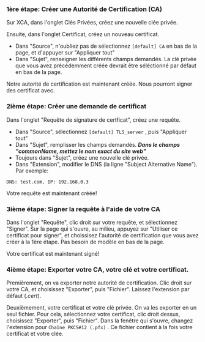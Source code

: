 ### 1ère étape: Créer une Autorité de Certification (CA)

Sur XCA, dans l'onglet Clés Privées, créez une nouvelle clée privée.

Ensuite, dans l'onglet Certificat, créez un nouveau certificat.

-   Dans "Source", n'oubliez pas de sélectionnez `[default] CA` en bas de la page, et d'appuyer sur "Appliquer tout"
-   Dans "Sujet", renseigner les différents champs demandés. La clé privée que vous avez précédemment créée devrait être séléctionné par défaut en bas de la page.

Notre autorité de certification est maintenant créée. Nous pourront signer des certificat avec.

### 2ième étape: Créer une demande de certificat

Dans l'onglet "Requête de signature de certficat", créez une requête.

-   Dans "Source", sélectionnez `[default] TLS_server` , puis "Appliquer tout"
-   Dans "Sujet", remplisser les champs demandés. _**Dans le champs "commonName, mettez le nom exact du site web"**_
-   Toujours dans "Sujet", créez une nouvelle clé privée.
-   Dans "Extension", modifier le DNS (la ligne "Subject Alternative Name"). Par exemple:

```
DNS: test.com, IP: 192.168.0.3
```

Votre requête est maintenant créée!

### 3ième étape: Signer la requête à l'aide de votre CA

Dans l'onglet "Requête", clic droit sur votre requête, et sélectionnez "Signer". Sur la page qui s'ouvre, au milieu, appuyez sur "Utiliser ce certificat pour signer", et choissisez l'autorité de certification que vous avez créer à la 1ère étape. Pas besoin de modèle en bas de la page.

Votre certificat est maintenant signé!

### 4ième étape: Exporter votre CA, votre clé et votre certificat.

Premièrement, on va exporter notre autorité de certification. Clic droit sur votre CA, et choisissez "Exporter", puis "Fichier". Laissez l'extension par défaut (_.cert_).

Deuxièmement, votre certificat et votre clé privée. On va les exporter en un seul fichier. Pour cela, sélectionnez votre certificat, clic droit dessus, choisissez "Exporter", puis "Fichier". Dans la fenêtre qui s'ouvre, changez l'extension pour `Chaîne PKCS#12 (.pfx)` . Ce fichier contient à la fois votre certificat et votre clée.